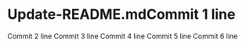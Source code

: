 # Update-README.mdCommit 1 line
Commit 2 line
Commit 3 line
Commit 4 line
Commit 5 line
Commit 6 line
